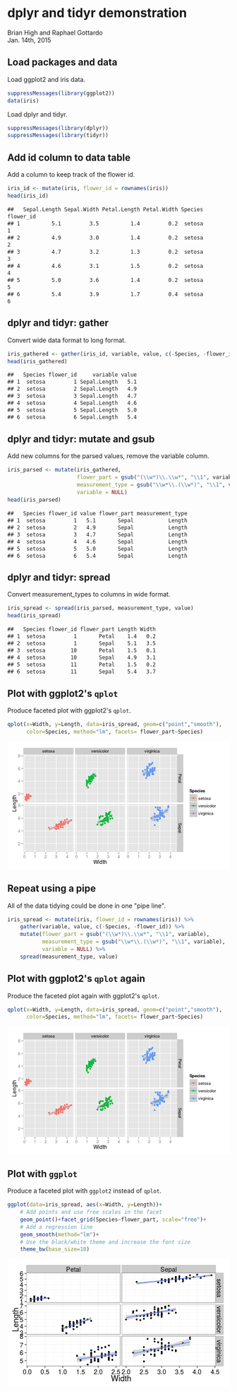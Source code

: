 # dplyr and tidyr demonstration
Brian High and Raphael Gottardo  
Jan. 14th, 2015  



## Load packages and data
Load ggplot2 and iris data.


```r
suppressMessages(library(ggplot2))
data(iris)
```

Load dplyr and tidyr.


```r
suppressMessages(library(dplyr))
suppressMessages(library(tidyr))
```

## Add id column to data table
Add a column to keep track of the flower id.


```r
iris_id <- mutate(iris, flower_id = rownames(iris))
head(iris_id)
```

```
##   Sepal.Length Sepal.Width Petal.Length Petal.Width Species flower_id
## 1          5.1         3.5          1.4         0.2  setosa         1
## 2          4.9         3.0          1.4         0.2  setosa         2
## 3          4.7         3.2          1.3         0.2  setosa         3
## 4          4.6         3.1          1.5         0.2  setosa         4
## 5          5.0         3.6          1.4         0.2  setosa         5
## 6          5.4         3.9          1.7         0.4  setosa         6
```

## dplyr and tidyr: gather
Convert wide data format to long format.


```r
iris_gathered <- gather(iris_id, variable, value, c(-Species, -flower_id))
head(iris_gathered)
```

```
##   Species flower_id     variable value
## 1  setosa         1 Sepal.Length   5.1
## 2  setosa         2 Sepal.Length   4.9
## 3  setosa         3 Sepal.Length   4.7
## 4  setosa         4 Sepal.Length   4.6
## 5  setosa         5 Sepal.Length   5.0
## 6  setosa         6 Sepal.Length   5.4
```

## dplyr and tidyr: mutate and gsub
Add new columns for the parsed values, remove the variable column.


```r
iris_parsed <- mutate(iris_gathered, 
                      flower_part = gsub("(\\w*)\\.\\w*", "\\1", variable), 
                      measurement_type = gsub("\\w*\\.(\\w*)", "\\1", variable),
                      variable = NULL)
head(iris_parsed)
```

```
##   Species flower_id value flower_part measurement_type
## 1  setosa         1   5.1       Sepal           Length
## 2  setosa         2   4.9       Sepal           Length
## 3  setosa         3   4.7       Sepal           Length
## 4  setosa         4   4.6       Sepal           Length
## 5  setosa         5   5.0       Sepal           Length
## 6  setosa         6   5.4       Sepal           Length
```

## dplyr and tidyr: spread
Convert measurement_types to columns in wide format.


```r
iris_spread <- spread(iris_parsed, measurement_type, value)
head(iris_spread)
```

```
##   Species flower_id flower_part Length Width
## 1  setosa         1       Petal    1.4   0.2
## 2  setosa         1       Sepal    5.1   3.5
## 3  setosa        10       Petal    1.5   0.1
## 4  setosa        10       Sepal    4.9   3.1
## 5  setosa        11       Petal    1.5   0.2
## 6  setosa        11       Sepal    5.4   3.7
```

## Plot with ggplot2's `qplot`
Produce faceted plot with ggplot2's `qplot`.


```r
qplot(x=Width, y=Length, data=iris_spread, geom=c("point","smooth"), 
      color=Species, method="lm", facets= flower_part~Species)
```

![plot of chunk qplot-iris-spread](figure/qplot-iris-spread-1.png) 

## Repeat using a pipe
All of the data tidying could be done in one "pipe line".


```r
iris_spread <- mutate(iris, flower_id = rownames(iris)) %>%
    gather(variable, value, c(-Species, -flower_id)) %>%
    mutate(flower_part = gsub("(\\w*)\\.\\w*", "\\1", variable), 
           measurement_type = gsub("\\w*\\.(\\w*)", "\\1", variable),
           variable = NULL) %>%
    spread(measurement_type, value)
```

## Plot with ggplot2's `qplot` again
Produce the faceted plot again with ggplot2's `qplot`.


```r
qplot(x=Width, y=Length, data=iris_spread, geom=c("point","smooth"), 
      color=Species, method="lm", facets= flower_part~Species)
```

![plot of chunk qplot-iris-spread-pipe](figure/qplot-iris-spread-pipe-1.png) 

## Plot with `ggplot`
Produce a faceted plot with `ggplot2` instead of `qplot`.


```r
ggplot(data=iris_spread, aes(x=Width, y=Length))+ 
    # Add points and use free scales in the facet
    geom_point()+facet_grid(Species~flower_part, scale="free")+
    # Add a regression line
    geom_smooth(method="lm")+
    # Use the black/white theme and increase the font size
    theme_bw(base_size=18)
```

![plot of chunk ggplot-iris-spread-pipe](figure/ggplot-iris-spread-pipe-1.png) 

